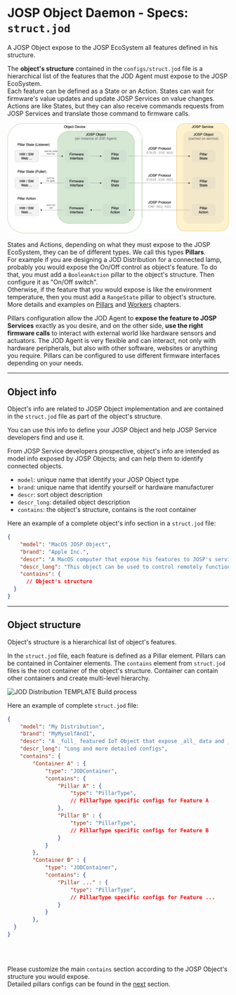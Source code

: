# JOSP Object Daemon - Specs: `struct.jod`

A JOSP Object expose to the JOSP EcoSystem all features defined in his structure.

The **object's structure** contained in the ```configs/struct.jod``` file is a
hierarchical list of the features that the JOD Agent must expose to the JOSP EcoSystem.<br/>
Each feature can be defined as a State or an Action. States can wait for firmware's
value updates and update JOSP Services on value changes. Actions are like States,
but they can also receive commands requests from JOSP Services and translate those
command to firmware calls.<br/>

![JOSP Messages to Firmware Calls](JODDistTMPL_ActionStates.png)

States and Actions, depending on what they must expose to the JOSP EcoSystem,
they can be of different types. We call this types **Pillars**.<br/>
For example if you are designing a JOD Distribution for a connected lamp, probably
you would expose the On/Off control as object's feature. To do that, you must add
a ```BooleanAction``` pillar to the object's structure. Then configure it as
"On/Off switch".<br/>
Otherwise, if the feature that you would expose is like the environment temperature,
then you must add a ```RangeState``` pillar to object's structure.<br/>
More details and examples on [Pillars](pillars.md) and [Workers](workers.md)
chapters.

Pillars configuration allow the JOD Agent to **expose the feature to JOSP Services**
exactly as you desire, and on the other side, **use the right firmware calls** to interact with external world like hardware sensors and actuators. The JOD Agent is very flexible and can interact, not only with hardware peripherals, but also with other software, websites or anything you require. Pillars can be configured to use different firmware interfaces depending on your needs.

---

## Object info

Object's info are related to JOSP Object implementation and are contained in the
```struct.jod``` file as part of the object's structure.

You can use this info to define your JOSP Object and help JOSP Service developers
find and use it.

From JOSP Service developers prospective, object's info are intended as model
info exposed by JOSP Objects; and can help them to identify connected objects.

* ```model```: unique name that identify your JOSP Object type
* ```brand```: unique name that identify yourself or hardware manufacturer
* ```descr```: sort object description
* ```descr_long```: detailed object description
* ```contains```: the object's structure, contains is the root container

Here an example of a complete object's info section in a ```struct.jod``` file:

```json title="JOD PC Mac/configs/struct.jod distribution"
{
    "model": "MacOS JOSP Object",
    "brand": "Apple Inc.",
    "descr": "A MacOS computer that expose his features to JOSP's services.",
    "descr_long": "This object can be used to control remotely functions as system volume, lightning, keyboard, mouse, etc...",
    "contains": {
      // Object's structure
  }
}
```

---

## Object structure

Object's structure is a hierarchical list of object's features.

In the ```struct.jod``` file, each feature is defined as a Pillar element.
Pillars can be contained in Container elements. The ```contains``` element from
```struct.jod``` files is the root container of the object's structure. Container
can contain other containers and create multi-level hierarchy.

![JOD Distribution TEMPLATE Build process](JODDistTMPL_Struct.png)

Here an example of complete ```struct.jod``` file:

```json title="MyDist/configs/struct.jod"
{
    "model": "My Distribution",
    "brand": "MyMyselfAndI",
    "descr": "A _full_ featured IoT Object that expose _all_ data and _all_ remote controls to the JOSP EcoSystem",
    "descr_long": "Long and more detailed configs",
    "contains": {
        "Container A" : {
            "type": "JODContainer",
            "contains": {
                "Pillar A" : {
                    "type": "PillarType",
                    // PillarType specific configs for Feature A
                },
                "Pillar B" : {
                    "type": "PillarType",
                    // PillarType specific configs for Feature B
                }
            }
        },
        "Container B" : {
            "type": "JODContainer",
            "contains": {
                "Pillar ..." : {
                    "type": "PillarType",
                    // PillarType specific configs for Feature ...
                }
            }
        },
  }
}
```

<br/>
<br/>

Please customize the main ```contains``` section according to the JOSP Object's
structure you would expose.<br/>
Detailed pillars configs can be found in the [next](pillars) section.
